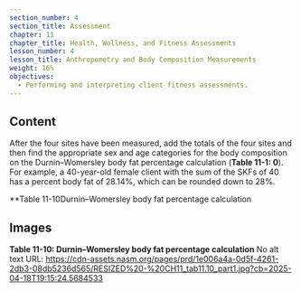 ```yaml
---
section_number: 4
section_title: Assessment
chapter: 11
chapter_title: Health, Wellness, and Fitness Assessments
lesson_number: 4
lesson_title: Anthropometry and Body Composition Measurements
weight: 16%
objectives:
  - Performing and interpreting client fitness assessments.
---
```


## Content
After the four sites have been measured, add the totals of the four sites and then find the appropriate sex and age categories for the body composition on the Durnin–Womersley body fat percentage calculation (**Table 11-1: 0**). For example, a 40-year-old female client with the sum of the SKFs of 40 has a percent body fat of 28.14%, which can be rounded down to 28%.

**Table 11-10Durnin–Womersley body fat percentage calculation

## Images

**Table 11-10: Durnin–Womersley body fat percentage calculation**
No alt text
URL: https://cdn-assets.nasm.org/pages/prd/1e006a4a-0d5f-4261-2db3-08db5236d565/RESIZED%20-%20CH11_tab11.10_part1.jpg?cb=2025-04-18T19:15:24.5684533